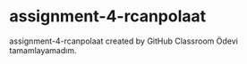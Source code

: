 # assignment-4-rcanpolaat
assignment-4-rcanpolaat created by GitHub Classroom
Ödevi tamamlayamadım.
